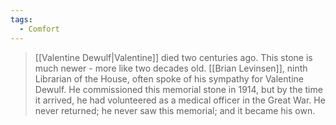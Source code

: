 ```yaml
---
tags:
  - Comfort
---
```

> [[Valentine Dewulf|Valentine]] died two centuries ago. This stone is much newer - more like two decades old.
> [[Brian Levinsen]], ninth Librarian of the House, often spoke of his sympathy for Valentine Dewulf. He commissioned this memorial stone in 1914, but by the time it arrived, he had volunteered as a medical officer in the Great War. He never returned; he never saw this memorial; and it became his own.